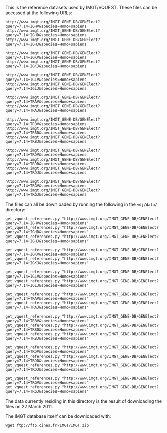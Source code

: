 This is the reference datasets used by IMGT/VQUEST.  These files can be accessed at the following URLs:

    http://www.imgt.org/IMGT_GENE-DB/GENElect?query=7.14+IGHV&species=Homo+sapiens
    http://www.imgt.org/IMGT_GENE-DB/GENElect?query=7.14+IGHD&species=Homo+sapiens
    http://www.imgt.org/IMGT_GENE-DB/GENElect?query=7.14+IGHJ&species=Homo+sapiens
    
    http://www.imgt.org/IMGT_GENE-DB/GENElect?query=7.14+IGKV&species=Homo+sapiens
    http://www.imgt.org/IMGT_GENE-DB/GENElect?query=7.14+IGKJ&species=Homo+sapiens
    
    http://www.imgt.org/IMGT_GENE-DB/GENElect?query=7.14+IGLV&species=Homo+sapiens
    http://www.imgt.org/IMGT_GENE-DB/GENElect?query=7.14+IGLJ&species=Homo+sapiens
    
    http://www.imgt.org/IMGT_GENE-DB/GENElect?query=7.14+TRAV&species=Homo+sapiens
    http://www.imgt.org/IMGT_GENE-DB/GENElect?query=7.14+TRAJ&species=Homo+sapiens
    
    http://www.imgt.org/IMGT_GENE-DB/GENElect?query=7.14+TRBV&species=Homo+sapiens
    http://www.imgt.org/IMGT_GENE-DB/GENElect?query=7.14+TRBD&species=Homo+sapiens
    http://www.imgt.org/IMGT_GENE-DB/GENElect?query=7.14+TRBJ&species=Homo+sapiens
    
    http://www.imgt.org/IMGT_GENE-DB/GENElect?query=7.14+TRDV&species=Homo+sapiens
    http://www.imgt.org/IMGT_GENE-DB/GENElect?query=7.14+TRDD&species=Homo+sapiens
    http://www.imgt.org/IMGT_GENE-DB/GENElect?query=7.14+TRDJ&species=Homo+sapiens
    
    http://www.imgt.org/IMGT_GENE-DB/GENElect?query=7.14+TRGV&species=Homo+sapiens
    http://www.imgt.org/IMGT_GENE-DB/GENElect?query=7.14+TRGJ&species=Homo+sapiens

The files can all be downloaded by running the following in the `vdj/data/`
directory:

    get_vquest_references.py "http://www.imgt.org/IMGT_GENE-DB/GENElect?query=7.14+IGHV&species=Homo+sapiens"
    get_vquest_references.py "http://www.imgt.org/IMGT_GENE-DB/GENElect?query=7.14+IGHD&species=Homo+sapiens"
    get_vquest_references.py "http://www.imgt.org/IMGT_GENE-DB/GENElect?query=7.14+IGHJ&species=Homo+sapiens"

    get_vquest_references.py "http://www.imgt.org/IMGT_GENE-DB/GENElect?query=7.14+IGKV&species=Homo+sapiens"
    get_vquest_references.py "http://www.imgt.org/IMGT_GENE-DB/GENElect?query=7.14+IGKJ&species=Homo+sapiens"

    get_vquest_references.py "http://www.imgt.org/IMGT_GENE-DB/GENElect?query=7.14+IGLV&species=Homo+sapiens"
    get_vquest_references.py "http://www.imgt.org/IMGT_GENE-DB/GENElect?query=7.14+IGLJ&species=Homo+sapiens"

    get_vquest_references.py "http://www.imgt.org/IMGT_GENE-DB/GENElect?query=7.14+TRAV&species=Homo+sapiens"
    get_vquest_references.py "http://www.imgt.org/IMGT_GENE-DB/GENElect?query=7.14+TRAJ&species=Homo+sapiens"

    get_vquest_references.py "http://www.imgt.org/IMGT_GENE-DB/GENElect?query=7.14+TRBV&species=Homo+sapiens"
    get_vquest_references.py "http://www.imgt.org/IMGT_GENE-DB/GENElect?query=7.14+TRBD&species=Homo+sapiens"
    get_vquest_references.py "http://www.imgt.org/IMGT_GENE-DB/GENElect?query=7.14+TRBJ&species=Homo+sapiens"

    get_vquest_references.py "http://www.imgt.org/IMGT_GENE-DB/GENElect?query=7.14+TRDV&species=Homo+sapiens"
    get_vquest_references.py "http://www.imgt.org/IMGT_GENE-DB/GENElect?query=7.14+TRDD&species=Homo+sapiens"
    get_vquest_references.py "http://www.imgt.org/IMGT_GENE-DB/GENElect?query=7.14+TRDJ&species=Homo+sapiens"

    get_vquest_references.py "http://www.imgt.org/IMGT_GENE-DB/GENElect?query=7.14+TRGV&species=Homo+sapiens"
    get_vquest_references.py "http://www.imgt.org/IMGT_GENE-DB/GENElect?query=7.14+TRGJ&species=Homo+sapiens"

The data currently residing in this directory is the result of downloading the
files on 22 March 2011.

The IMGT database itself can be downloaded with:

    wget ftp://ftp.cines.fr/IMGT/IMGT.zip





